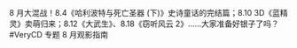 8 月大混战！8.4《哈利波特与死亡圣器 (下)》史诗童话的完结篇；8.10 3D《蓝精灵》卖萌归来；8.12《大武生》、8.18《窃听风云 2》……大家准备好银子了吗？ #VeryCD 专题 8 月观影指南  ​​​​